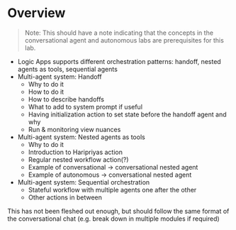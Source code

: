 # Overview

> Note: This should have a note indicating that the concepts in the conversational agent and autonomous labs are prerequisites for this lab.


- Logic Apps supports different orchestration patterns: handoff, nested agents as tools, sequential agents
- Multi-agent system: Handoff
    - Why to do it
  - How to do it
  - How to describe handoffs
  - What to add to system prompt if useful
  - Having initialization action to set state before the handoff agent and why
  - Run & monitoring view nuances
- Multi-agent system: Nested agents as tools
  - Why to do it
  - Introduction to Haripriyas action
  - Regular nested workflow action(?)
  - Example of conversational -> conversational nested agent
  - Example of autonomous -> conversational nested agent
- Multi-agent system: Sequential orchestration
  - Stateful workflow with multiple agents one after the other
  - Other actions in between

This has not been fleshed out enough, but should follow the same format of the conversational chat (e.g. break down in multiple modules if required)
